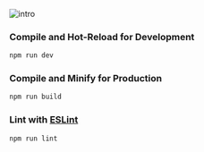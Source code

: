 
![intro](https://user-images.githubusercontent.com/118680595/212464096-538244cb-ee92-4e52-bf40-cb786de2f10d.gif)

### Compile and Hot-Reload for Development

```sh
npm run dev
```

### Compile and Minify for Production

```sh
npm run build
```

### Lint with [ESLint](https://eslint.org/)

```sh
npm run lint
```
